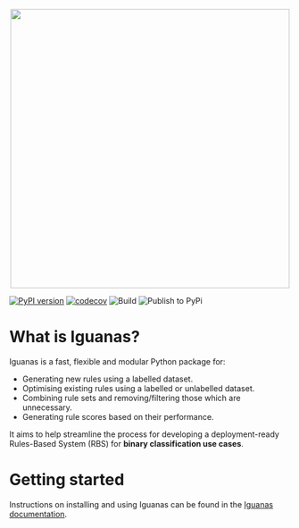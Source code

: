 <p align="center">
  <img src=./run_doc/files/_static/iguanas_logo.png width="500"/>
</p>

[![PyPI version](https://badge.fury.io/py/iguanas.svg)](https://badge.fury.io/py/iguanas) [![codecov](https://codecov.io/gh/paypal/Iguanas/branch/pylint_workflow/graph/badge.svg?token=GgQNjHzHeM)](https://codecov.io/gh/paypal/Iguanas) ![Build](https://github.com/paypal/iguanas/actions/workflows/build.yml/badge.svg) ![Publish to PyPi](https://github.com/paypal/iguanas/actions/workflows/publish-to-pypi.yml/badge.svg)

# What is Iguanas?

Iguanas is a fast, flexible and modular Python package for:

* Generating new rules using a labelled dataset.
* Optimising existing rules using a labelled or unlabelled dataset.
* Combining rule sets and removing/filtering those which are unnecessary.
* Generating rule scores based on their performance.

It aims to help streamline the process for developing a deployment-ready Rules-Based System (RBS) for **binary classification use cases**.

# Getting started

Instructions on installing and using Iguanas can be found in the [Iguanas documentation](https://paypal.github.io/Iguanas/).
